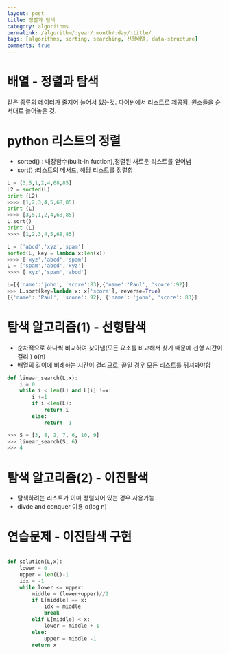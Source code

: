 ```yaml
---
layout: post
title: 정렬과 탐색
category: algorithms
permalink: /algorithm/:year/:month/:day/:title/
tags: [algorithms, sorting, searching, 선형배열, data-structure]
comments: true
---
```


# 배열 - 정렬과 탐색
같은 종류의 데이터가 줄지어 늘어서 있는것. 파이썬에서 리스트로 제공됨. 원소들을 순서대로 늘어놓은 것. 


# python 리스트의 정렬
- sorted() : 내장함수(built-in fuction),정렬된 새로운 리스트를 얻어냄
- sort() :리스트의 메서드, 해당 리스트를 정렬함

```python
L = [3,5,1,2,4,68,85]
L2 = sorted(L)
print (L2) 
>>>> [1,2,3,4,5,68,85]
print (L)
>>>> [3,5,1,2,4,68,85]
L.sort()
print (L) 
>>>> [1,2,3,4,5,68,85]

L = ['abcd','xyz','spam']
sorted(L, key = lambda x:len(x))
>>>> ['xyz','abcd','spam']
L = ['spam','abcd','xyz']
>>>> ['xyz','spam','abcd']

L=[{'name':'john', 'score':83},{'name':'Paul', 'score':92}]
>>> L.sort(key=lambda x: x['score'], reverse=True)
[{'name': 'Paul', 'score': 92}, {'name': 'john', 'score': 83}]
```

# 탐색 알고리즘(1) - 선형탐색
- 순차적으로 하나씩 비교하여 찾아냄(모든 요소를 비교해서 찾기 때문에 선형 시간이 걸리 ) o(n)
- 배열의 길이에 비례하는 시간이 걸리므로, 끝일 경우 모든 리스트를 뒤져봐야함 

```python
def linear_search(L,x):
    i = 0
    while i < len(L) and L[i] !=x:
        i +=1
        if i <len(L):
            return i
        else: 
            return -1

>>> S = [3, 8, 2, 7, 6, 10, 9]
>>> linear_search(S, 6)
>>> 4 
```


# 탐색 알고리즘(2) - 이진탐색
- 탐색하려는 리스트가 이미 정렬되어 있는 경우 사용가능
- divde and conquer 이용 o(log n)

# 연습문제 - 이진탐색 구현
```python 

def solution(L,x):
    lower = 0
    upper = len(L)-1
    idx = -1
    while lower <= upper:
        middle = (lower+upper)//2
        if L[middle] == x:
            idx = middle
            break
        elif L[middle] < x:
            lower = middle + 1
        else:
            upper = middle -1
        return x

```